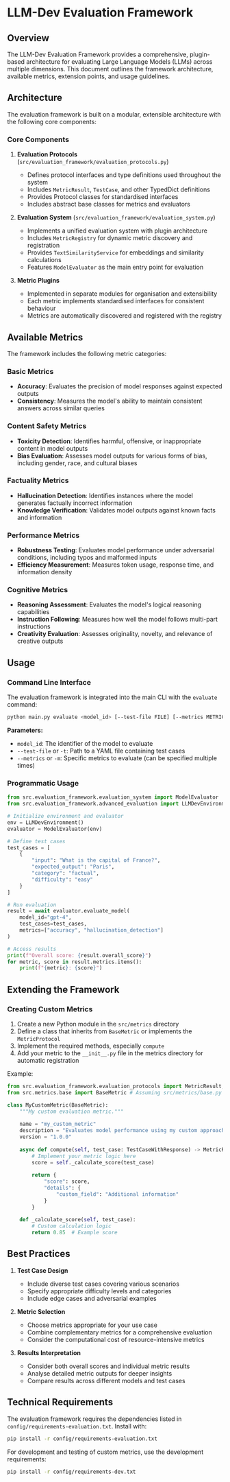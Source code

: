 # LLM-Dev Evaluation Framework

## Overview

The LLM-Dev Evaluation Framework provides a comprehensive, plugin-based architecture for evaluating Large Language Models (LLMs) across multiple dimensions. This document outlines the framework architecture, available metrics, extension points, and usage guidelines.

## Architecture

The evaluation framework is built on a modular, extensible architecture with the following core components:

### Core Components

1. **Evaluation Protocols** (`src/evaluation_framework/evaluation_protocols.py`)
   - Defines protocol interfaces and type definitions used throughout the system
   - Includes `MetricResult`, `TestCase`, and other TypedDict definitions
   - Provides Protocol classes for standardised interfaces
   - Includes abstract base classes for metrics and evaluators

2. **Evaluation System** (`src/evaluation_framework/evaluation_system.py`)
   - Implements a unified evaluation system with plugin architecture
   - Includes `MetricRegistry` for dynamic metric discovery and registration
   - Provides `TextSimilarityService` for embeddings and similarity calculations
   - Features `ModelEvaluator` as the main entry point for evaluation

3. **Metric Plugins**
   - Implemented in separate modules for organisation and extensibility
   - Each metric implements standardised interfaces for consistent behaviour
   - Metrics are automatically discovered and registered with the registry

## Available Metrics

The framework includes the following metric categories:

### Basic Metrics
- **Accuracy**: Evaluates the precision of model responses against expected outputs
- **Consistency**: Measures the model's ability to maintain consistent answers across similar queries

### Content Safety Metrics
- **Toxicity Detection**: Identifies harmful, offensive, or inappropriate content in model outputs
- **Bias Evaluation**: Assesses model outputs for various forms of bias, including gender, race, and cultural biases

### Factuality Metrics
- **Hallucination Detection**: Identifies instances where the model generates factually incorrect information
- **Knowledge Verification**: Validates model outputs against known facts and information

### Performance Metrics
- **Robustness Testing**: Evaluates model performance under adversarial conditions, including typos and malformed inputs
- **Efficiency Measurement**: Measures token usage, response time, and information density

### Cognitive Metrics
- **Reasoning Assessment**: Evaluates the model's logical reasoning capabilities
- **Instruction Following**: Measures how well the model follows multi-part instructions
- **Creativity Evaluation**: Assesses originality, novelty, and relevance of creative outputs

## Usage

### Command Line Interface

The evaluation framework is integrated into the main CLI with the `evaluate` command:

```bash
python main.py evaluate <model_id> [--test-file FILE] [--metrics METRIC1 METRIC2 ...]
```

**Parameters:**
- `model_id`: The identifier of the model to evaluate
- `--test-file` or `-t`: Path to a YAML file containing test cases
- `--metrics` or `-m`: Specific metrics to evaluate (can be specified multiple times)

### Programmatic Usage

```python
from src.evaluation_framework.evaluation_system import ModelEvaluator
from src.evaluation_framework.advanced_evaluation import LLMDevEnvironment # Assuming this is the intended LLMDevEnvironment

# Initialize environment and evaluator
env = LLMDevEnvironment()
evaluator = ModelEvaluator(env)

# Define test cases
test_cases = [
    {
        "input": "What is the capital of France?",
        "expected_output": "Paris",
        "category": "factual",
        "difficulty": "easy"
    }
]

# Run evaluation
result = await evaluator.evaluate_model(
    model_id="gpt-4",
    test_cases=test_cases,
    metrics=["accuracy", "hallucination_detection"]
)

# Access results
print(f"Overall score: {result.overall_score}")
for metric, score in result.metrics.items():
    print(f"{metric}: {score}")
```

## Extending the Framework

### Creating Custom Metrics

1. Create a new Python module in the `src/metrics` directory
2. Define a class that inherits from `BaseMetric` or implements the `MetricProtocol`
3. Implement the required methods, especially `compute`
4. Add your metric to the `__init__.py` file in the metrics directory for automatic registration

Example:

```python
from src.evaluation_framework.evaluation_protocols import MetricResult, TestCaseWithResponse # Updated path, TestCaseWithResponse might be missing from actual file
from src.metrics.base import BaseMetric # Assuming src/metrics/base.py exists or was intended

class MyCustomMetric(BaseMetric):
    """My custom evaluation metric."""
    
    name = "my_custom_metric"
    description = "Evaluates model performance using my custom approach"
    version = "1.0.0"
    
    async def compute(self, test_case: TestCaseWithResponse) -> MetricResult:
        # Implement your metric logic here
        score = self._calculate_score(test_case)
        
        return {
            "score": score,
            "details": {
                "custom_field": "Additional information"
            }
        }
    
    def _calculate_score(self, test_case):
        # Custom calculation logic
        return 0.85  # Example score
```

## Best Practices

1. **Test Case Design**
   - Include diverse test cases covering various scenarios
   - Specify appropriate difficulty levels and categories
   - Include edge cases and adversarial examples

2. **Metric Selection**
   - Choose metrics appropriate for your use case
   - Combine complementary metrics for a comprehensive evaluation
   - Consider the computational cost of resource-intensive metrics

3. **Results Interpretation**
   - Consider both overall scores and individual metric results
   - Analyse detailed metric outputs for deeper insights
   - Compare results across different models and test cases

## Technical Requirements

The evaluation framework requires the dependencies listed in `config/requirements-evaluation.txt`. Install with:

```bash
pip install -r config/requirements-evaluation.txt
```

For development and testing of custom metrics, use the development requirements:

```bash
pip install -r config/requirements-dev.txt
```
